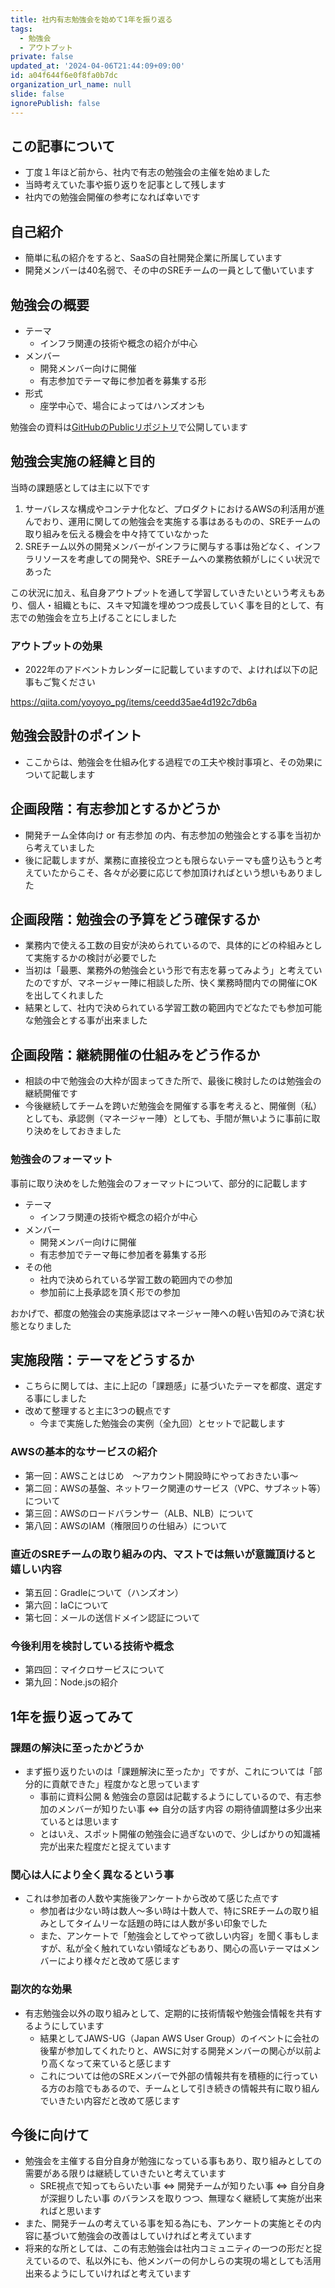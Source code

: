```yaml
---
title: 社内有志勉強会を始めて1年を振り返る
tags:
  - 勉強会
  - アウトプット
private: false
updated_at: '2024-04-06T21:44:09+09:00'
id: a04f644f6e0f8fa0b7dc
organization_url_name: null
slide: false
ignorePublish: false
---
```

## この記事について

- 丁度１年ほど前から、社内で有志の勉強会の主催を始めました
- 当時考えていた事や振り返りを記事として残します
- 社内での勉強会開催の参考になれば幸いです

## 自己紹介

- 簡単に私の紹介をすると、SaaSの自社開発企業に所属しています
- 開発メンバーは40名弱で、その中のSREチームの一員として働いています

## 勉強会の概要

- テーマ
  - インフラ関連の技術や概念の紹介が中心
- メンバー
  - 開発メンバー向けに開催
  - 有志参加でテーマ毎に参加者を募集する形
- 形式
  - 座学中心で、場合によってはハンズオンも

勉強会の資料は[GitHubのPublicリポジトリ](https://github.com/yoyoyo-pg/infra-study)で公開しています

## 勉強会実施の経緯と目的

当時の課題感としては主に以下です

1. サーバレスな構成やコンテナ化など、プロダクトにおけるAWSの利活用が進んでおり、運用に関しての勉強会を実施する事はあるものの、SREチームの取り組みを伝える機会を中々持てていなかった
2. SREチーム以外の開発メンバーがインフラに関与する事は殆どなく、インフラリソースを考慮しての開発や、SREチームへの業務依頼がしにくい状況であった

この状況に加え、私自身アウトプットを通して学習していきたいという考えもあり、個人・組織ともに、スキマ知識を埋めつつ成長していく事を目的として、有志での勉強会を立ち上げることにしました

### アウトプットの効果

- 2022年のアドベントカレンダーに記載していますので、よければ以下の記事もご覧ください

https://qiita.com/yoyoyo_pg/items/ceedd35ae4d192c7db6a

## 勉強会設計のポイント

- ここからは、勉強会を仕組み化する過程での工夫や検討事項と、その効果について記載します

## 企画段階：有志参加とするかどうか

- 開発チーム全体向け or 有志参加 の内、有志参加の勉強会とする事を当初から考えていました
- 後に記載しますが、業務に直接役立つとも限らないテーマも盛り込もうと考えていたからこそ、各々が必要に応じて参加頂ければという想いもありました

## 企画段階：勉強会の予算をどう確保するか

- 業務内で使える工数の目安が決められているので、具体的にどの枠組みとして実施するかの検討が必要でした
- 当初は「最悪、業務外の勉強会という形で有志を募ってみよう」と考えていたのですが、マネージャー陣に相談した所、快く業務時間内での開催にOKを出してくれました
- 結果として、社内で決められている学習工数の範囲内でどなたでも参加可能な勉強会とする事が出来ました

## 企画段階：継続開催の仕組みをどう作るか

- 相談の中で勉強会の大枠が固まってきた所で、最後に検討したのは勉強会の継続開催です
- 今後継続してチームを跨いだ勉強会を開催する事を考えると、開催側（私）としても、承認側（マネージャー陣）としても、手間が無いように事前に取り決めをしておきました

### 勉強会のフォーマット

事前に取り決めをした勉強会のフォーマットについて、部分的に記載します

- テーマ
  - インフラ関連の技術や概念の紹介が中心
- メンバー
  - 開発メンバー向けに開催
  - 有志参加でテーマ毎に参加者を募集する形
- その他
  - 社内で決められている学習工数の範囲内での参加
  - 参加前に上長承認を頂く形での参加

おかげで、都度の勉強会の実施承認はマネージャー陣への軽い告知のみで済む状態となりました

## 実施段階：テーマをどうするか

- こちらに関しては、主に上記の「課題感」に基づいたテーマを都度、選定する事にしました
- 改めて整理すると主に3つの観点です
  - 今まで実施した勉強会の実例（全九回）とセットで記載します

### AWSの基本的なサービスの紹介

- 第一回：AWSことはじめ　～アカウント開設時にやっておきたい事～
- 第二回：AWSの基盤、ネットワーク関連のサービス（VPC、サブネット等）について
- 第三回：AWSのロードバランサー（ALB、NLB）について
- 第八回：AWSのIAM（権限回りの仕組み）について

### 直近のSREチームの取り組みの内、マストでは無いが意識頂けると嬉しい内容

- 第五回：Gradleについて（ハンズオン）
- 第六回：IaCについて
- 第七回：メールの送信ドメイン認証について

### 今後利用を検討している技術や概念

- 第四回：マイクロサービスについて
- 第九回：Node.jsの紹介

## 1年を振り返ってみて

### 課題の解決に至ったかどうか

- まず振り返りたいのは「課題解決に至ったか」ですが、これについては「部分的に貢献できた」程度かなと思っています
  - 事前に資料公開 & 勉強会の意図は記載するようにしているので、有志参加のメンバーが知りたい事 ⇔ 自分の話す内容 の期待値調整は多少出来ているとは思います
  - とはいえ、スポット開催の勉強会に過ぎないので、少しばかりの知識補完が出来た程度だと捉えています

### 関心は人により全く異なるという事

- これは参加者の人数や実施後アンケートから改めて感じた点です
  - 参加者は少ない時は数人～多い時は十数人で、特にSREチームの取り組みとしてタイムリーな話題の時には人数が多い印象でした
  - また、アンケートで「勉強会としてやって欲しい内容」を聞く事もしますが、私が全く触れていない領域などもあり、関心の高いテーマはメンバーにより様々だと改めて感じます

### 副次的な効果

- 有志勉強会以外の取り組みとして、定期的に技術情報や勉強会情報を共有するようにしています
  - 結果としてJAWS-UG（Japan AWS User Group）のイベントに会社の後輩が参加してくれたりと、AWSに対する開発メンバーの関心が以前より高くなって来ていると感じます
  - これについては他のSREメンバーで外部の情報共有を積極的に行っている方のお陰でもあるので、チームとして引き続きの情報共有に取り組んでいきたい内容だと改めて感じます

## 今後に向けて

- 勉強会を主催する自分自身が勉強になっている事もあり、取り組みとしての需要がある限りは継続していきたいと考えています
  - SRE視点で知ってもらいたい事 ⇔ 開発チームが知りたい事 ⇔ 自分自身が深掘りしたい事 のバランスを取りつつ、無理なく継続して実施が出来ればと思います
- また、開発チームの考えている事を知る為にも、アンケートの実施とその内容に基づいて勉強会の改善はしていければと考えています
- 将来的な所としては、この有志勉強会は社内コミュニティの一つの形だと捉えているので、私以外にも、他メンバーの何かしらの実現の場としても活用出来るようにしていければと考えています

